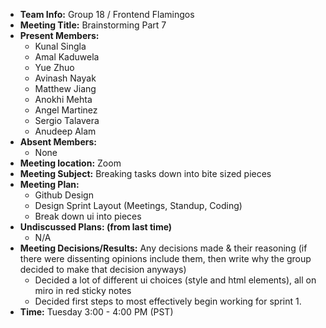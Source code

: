 * **Team Info:** Group 18 / Frontend Flamingos
* **Meeting Title:** Brainstorming Part 7
* **Present Members:**
  - Kunal Singla
  - Amal Kaduwela
  - Yue Zhuo
  - Avinash Nayak
  - Matthew Jiang
  - Anokhi Mehta
  - Angel Martinez
  - Sergio Talavera
  - Anudeep Alam
* **Absent Members:**
  - None
* **Meeting location:** Zoom
* **Meeting Subject:** Breaking tasks down into bite sized pieces
* **Meeting Plan:**
  - Github Design
  - Design Sprint Layout (Meetings, Standup, Coding)
  - Break down ui into pieces 
* **Undiscussed Plans: (from last time)** 
  - N/A
* **Meeting Decisions/Results:** Any decisions made & their reasoning (if there were dissenting opinions include them, then write why the group decided to make that decision anyways)
  - Decided a lot of different ui choices (style and html elements), all on miro in red sticky notes
  - Decided first steps to most effectively begin working for sprint 1.
* **Time:** Tuesday 3:00 - 4:00 PM (PST)